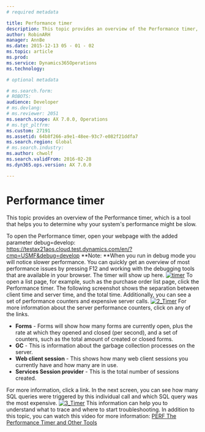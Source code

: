 ```yaml
---
# required metadata

title: Performance timer
description: This topic provides an overview of the Performance timer, which is a tool that helps you to determine why your system's performance might be slow. 
author: RobinARH
manager: AnnBe
ms.date: 2015-12-13 05 - 01 - 02
ms.topic: article
ms.prod: 
ms.service: Dynamics365Operations
ms.technology: 

# optional metadata

# ms.search.form: 
# ROBOTS: 
audience: Developer
# ms.devlang: 
# ms.reviewer: 2051
ms.search.scope: AX 7.0.0, Operations
# ms.tgt_pltfrm: 
ms.custom: 27191
ms.assetid: 64b8f266-a9e1-48ee-93c7-e082f21ddfa7
ms.search.region: Global
# ms.search.industry: 
ms.author: chwolf
ms.search.validFrom: 2016-02-28
ms.dyn365.ops.version: AX 7.0.0

---
```


# Performance timer

This topic provides an overview of the Performance timer, which is a tool that helps you to determine why your system's performance might be slow. 

To open the Performance timer, open your webpage with the added parameter debug=develop: <https://testax21aos.cloud.test.dynamics.com/en/?cmp=USMF&debug=develop> **Note: **When you run in debug mode you will notice slower performance. You can quickly get an overview of most performance issues by pressing F12 and working with the debugging tools that are available in your browser. The timer will show up here. [![timer](./media/timer.png)](./media/timer.png) To open a list page, for example, such as the purchase order list page, click the Performance timer. The following screenshot shows the separation between client time and server time, and the total time. Additionally, you can see a set of performance counters and expensive server calls. [![2\_Timer](./media/2_timer.png)](./media/2_timer.png) For more information about the server performance counters, click on any of the links.

-   **Forms** - Forms will show how many forms are currently open, plus the rate at which they opened and closed (per second), and a set of counters, such as the total amount of created or closed forms.
-   **GC** - This is information about the garbage collection processes on the server.
-   **Web client session** - This shows how many web client sessions you currently have and how many are in use.
-   **Services Session provider** - This is the total number of sessions created.

For more information, click a link. In the next screen, you can see how many SQL queries were triggered by this individual call and which SQL query was the most expensive. [![3\_Timer](./media/3_timer.png)](./media/3_timer.png) This information can help you to understand what to trace and where to start troubleshooting. In addition to this topic, you can watch this video for more information: [PERF The Performance Timer and Other Tools](https://mix.office.com/watch/ij5cqidra5q3)

